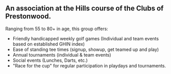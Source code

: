 ## An association at the Hills course of the Clubs of Prestonwood.
Ranging from 55 to 80+ in age, this group offers:
* Friendly handicapped weekly golf games (Individual and team events based on established GHIN index)
* Ease of standing tee times (signup, showup, get teamed up and play)
* Annual tournaments (individual & team events)
* Social events (Lunches, Darts, etc.)
* "Race for the cup" for regular participation in playdays and tournaments. 


